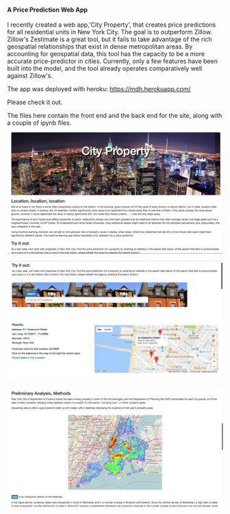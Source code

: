 #### A Price Prediction Web App
I recently created a web app,'City Property', that creates price predictions for all residential 
units in New York City. The goal is to outperform Zillow. Zillow's Zestimate is a great tool, 
but it fails to take advantage of the rich geospatial relationships that exist in dense metropolitan areas. 
By accounting for geospatial data, this tool has the capacity to be a more accurate price-predictor
in cities. Currently, only a few features have been built into the model, and the tool already
operates comparatively well against Zillow's. 


The app was deployed with heroku:
https://mdh.herokuapp.com/

Please check it out. 
 
The files here contain the front end and the back end for the site, along with a couple of ipynb files. 


![A_Price_Prediction_Web_App](https://github.com/MDHRDY/A_Property_Price_Prediction_Web_App/blob/master/web_app_front.png)

![A_Price_Prediction_Web_App_Image2](https://github.com/MDHRDY/A_Property_Price_Prediction_Web_App/blob/master/web_app_search.png)

![A_Price_Prediction_Web_App_Image3](https://github.com/MDHRDY/A_Property_Price_Prediction_Web_App/blob/master/web_app_map.png)
